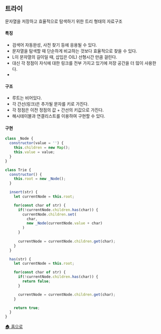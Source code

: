 ## 트라이
문자열을 저장하고 효율적으로 탐색하기 위한 트리 형태의 자료구조

#### 특징
- 검색어 자동완성, 사전 찾기 등에 응용될 수 있다.
- 문자열을 탐색할 때 단순하게 비교하는 것보다 효율적으로 찾을 수 있다.
- L이 문자열의 길이일 때, 삽입은 O(L) 선형시간 만큼 걸린다.
- 대신 각 정점이 자식에 대한 링크를 전부 가지고 있기에 저장 공간을 더 많이 사용한다.
-
#### 구조
- 루트는 비어있다.
- 각 간선(링크)은 추가될 문자를 키로 가진다.
- 각 정점은 이전 정점의 값 + 간선의 키값으로 가진다.
- 해시테이블과 연결리스트를 이용하여 구현할 수 있다.

#### 구현
```javascript
class _Node {
  constructor(value = '') {
    this.children = new Map();
    this.value = value;
  }
}

class Trie {
  constructor() {
    this.root = new _Node();
  }

  insert(str) {
    let currentNode = this.root;

    for(const char of str) {
      if(!currentNode.children.has(char)) {
        currentNode.children.set(
          char,
          new _Node(currentNode.value + char)
        )
      }
      
      currentNode = currentNode.children.get(char);
    }
  }

  has(str) {
    let currentNode = this.root;

    for(const char of str) {
      if(!currentNode.children.has(char)) {
        return false;
      }

      currentNode = currentNode.children.get(char);
    }

    return true;
  }
}

```

[🏠 홈으로](/README.md) 